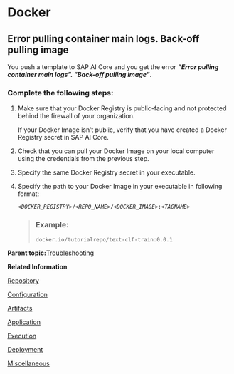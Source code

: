 <!-- loio1945aa4b513c41c9a1fa6dc9301f7b67 -->

# Docker



<a name="loio1945aa4b513c41c9a1fa6dc9301f7b67__section_vjg_yqk_vsb"/>

## Error pulling container main logs. Back-off pulling image

You push a template to SAP AI Core and you get the error ***"Error pulling container main logs". "Back-off pulling image"***.



### Complete the following steps:

1.  Make sure that your Docker Registry is public-facing and not protected behind the firewall of your organization.

    If your Docker Image isn’t public, verify that you have created a Docker Registry secret in SAP AI Core.

2.  Check that you can pull your Docker Image on your local computer using the credentials from the previous step.
3.  Specify the same Docker Registry secret in your executable.
4.  Specify the path to your Docker Image in your executable in following format:

    <code><i class="varname">&lt;DOCKER_REGISTRY&gt;</i>/<i class="varname">&lt;REPO_NAME&gt;</i>/<i class="varname">&lt;DOCKER_IMAGE&gt;</i>:<i class="varname">&lt;TAGNAME&gt;</i></code>

    > ### Example:  
    > `docker.io/tutorialrepo/text-clf-train:0.0.1`


**Parent topic:**[Troubleshooting](troubleshooting-3da90ba.md "For troubleshooting information, see the following sections:")

**Related Information**  


[Repository](repository-fcad603.md "")

[Configuration](configuration-047fad5.md "")

[Artifacts](artifacts-c655daa.md "")

[Application](application-7f1e35b.md "")

[Execution](execution-5ccde4d.md "")

[Deployment](deployment-a10fa8a.md "")

[Miscellaneous](miscellaneous-10622b5.md "")

